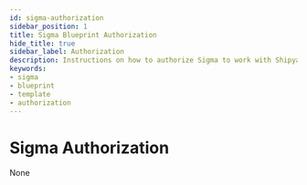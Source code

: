 ```yaml
---
id: sigma-authorization
sidebar_position: 1
title: Sigma Blueprint Authorization
hide_title: true
sidebar_label: Authorization
description: Instructions on how to authorize Sigma to work with Shipyard's low-code Sigma templates.
keywords:
- sigma
- blueprint
- template
- authorization
---
```


# Sigma Authorization
None
